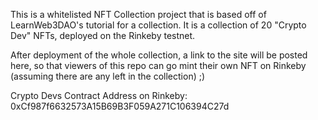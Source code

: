 This is a whitelisted NFT Collection project that is based off of LearnWeb3DAO's tutorial for a collection. It is a collection of 20 "Crypto Dev" NFTs, deployed on the Rinkeby testnet. 

After deployment of the whole collection, a link to the site will be posted here, so that viewers of this repo can go mint their own NFT on Rinkeby (assuming there are any left in the collection) ;)

Crypto Devs Contract Address on Rinkeby: 0xCf987f6632573A15B69B3F059A271C106394C27d